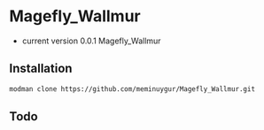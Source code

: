# Magefly_Wallmur
* current version 0.0.1
Magefly_Wallmur

## Installation
```bash
modman clone https://github.com/meminuygur/Magefly_Wallmur.git
```

## Todo
